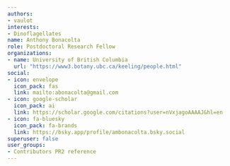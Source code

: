 ```yaml
---
authors:
- vaulot
interests:
- Dinoflagellates
name: Anthony Bonacolta
role: Postdoctoral Research Fellow
organizations:
- name: University of British Columbia
  url: "https://www3.botany.ubc.ca/keeling/people.html"
social:
- icon: envelope
  icon_pack: fas
  link: mailto:abonacolta@gmail.com
- icon: google-scholar
  icon_pack: ai
  link: https://scholar.google.com/citations?user=nVxjagoAAAAJ&hl=en
- icon: fa-bluesky
  icon_pack: fa-brands
  link: https://bsky.app/profile/ambonacolta.bsky.social
superuser: false
user_groups:
- Contributors PR2 reference
---
```

